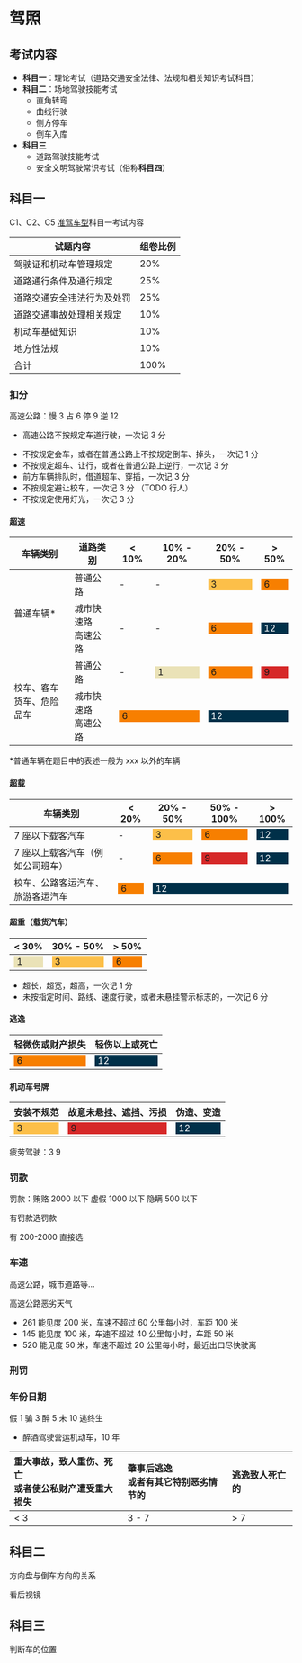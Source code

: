 # 驾照

<style>
    span.l1 {
        display: block;
        padding-left: 5px;
        padding-bottom: 1px;
        background: #EAE2B7;
    }
    span.l2 {
        display: block;
        padding-left: 5px;
        padding-bottom: 1px;
        background: #FCBF49 40%;
    }
    span.l3 {
        display: block;
        padding-left: 5px;
        padding-bottom: 1px;
        background: #F77F00 40%;
    }
    span.l4 {
        display: block;
        padding-left: 5px;
        padding-bottom: 1px;
        background: #D62828 40%;
    }
    span.l5 {
        display: block;
        padding-left: 5px;
        padding-bottom: 1px;
        background: #003049 40%;
        color: white;
        /* background: linear-gradient(to top, #003049 40%, transparent 40%); */
    }
</style>

## 考试内容

- **科目一**：理论考试（道路交通安全法律、法规和相关知识考试科目）
- **科目二**：场地驾驶技能考试
  - 直角转弯
  - 曲线行驶
  - 侧方停车
  - 倒车入库
- **科目三**
  - 道路驾驶技能考试
  - 安全文明驾驶常识考试（俗称**科目四**）

## 科目一

C1、C2、C5 [准驾车型](https://zh.wikipedia.org/zh-cn/%E4%B8%AD%E8%8F%AF%E4%BA%BA%E6%B0%91%E5%85%B1%E5%92%8C%E5%9C%8B%E6%A9%9F%E5%8B%95%E8%BB%8A%E9%A7%95%E9%A7%9B%E8%AD%89#%E5%87%86%E9%A9%BE%E8%BD%A6%E5%9E%8B)科目一考试内容

| 试题内容                   | 组卷比例 |
| -------------------------- | -------- |
| 驾驶证和机动车管理规定     | 20%      |
| 道路通行条件及通行规定     | 25%      |
| 道路交通安全违法行为及处罚 | 25%      |
| 道路交通事故处理相关规定   | 10%      |
| 机动车基础知识             | 10%      |
| 地方性法规                 | 10%      |
| 合计                       | 100%     |

### 扣分

高速公路：慢 3 占 6 停 9 逆 12

- 高速公路不按规定车道行驶，一次记 3 分

<!--  -->

- 不按规定会车，或者在普通公路上不按规定倒车、掉头，一次记 1 分
- 不按规定超车、让行，或者在普通公路上逆行，一次记 3 分
- 前方车辆排队时，借道超车、穿插，一次记 3 分
- 不按规定避让校车，一次记 3 分 （TODO 行人）
- 不按规定使用灯光，一次记 3 分

#### 超速

<table>
    <thead>
        <tr>
            <th>车辆类别</th>
            <th>道路类别</th>
            <th>&lt; 10%</th>
            <th>10% - 20%</th>
            <th>20% - 50%</th>
            <th>&gt; 50%</th>
        </tr>
    </thead>
    <tbody>
        <tr>
            <td rowspan="2">普通车辆*</td>
            <td>普通公路</td>
            <td>-</td>
            <td>-</td>
            <td><span class="l2">3</span></td>
            <td><span class="l3">6</span></td>
        </tr>
        <tr>
            <td>城市快速路<br>高速公路</td>
            <td>-</td>
            <td>-</td>
            <td><span class="l3">6</span></td>
            <td><span class="l5">12</span></td>
        </tr>
        <tr>
            <td rowspan="2">校车、客车<br>货车、危险品车</td>
            <td>普通公路</td>
            <td>-</td>
            <td><span class="l1">1</span></td>
            <td><span class="l3">6</span></td>
            <td><span class="l4">9</span></td>
        </tr>
        <tr>
            <td>城市快速路<br>高速公路</td>
            <td colspan="2"><span class="l3">6</span></td>
            <td colspan="2"><span class="l5">12</span></td>
        </tr>
    </tbody>
</table>

\*普通车辆在题目中的表述一般为 xxx 以外的车辆

#### 超载

<table>
    <thead>
        <tr>
            <th>车辆类别</th>
            <th>&lt; 20%</th>
            <th>20% - 50%</th>
            <th>50% - 100%</th>
            <th>&gt; 100%</th>
        </tr>
    </thead>
    <tbody>
        <tr>
            <td>7 座以下载客汽车</td>
            <td>-</td>
            <td><span class="l2">3</span></td>
            <td><span class="l3">6</span></td>
            <td><span class="l5">12</span></td>
        </tr>
        <tr>
            <td>7 座以上载客汽车（例如公司班车）</td>
            <td>-</td>
            <td><span class="l3">6</span></td>
            <td><span class="l4">9</span></td>
            <td><span class="l5">12</span></td>
        </tr>
        <tr>
            <td>校车、公路客运汽车、旅游客运汽车</td>
            <td><span class="l3">6</span></td>
            <td colspan="3"><span class="l5">12</span></td>
        </tr>
    </tbody>
</table>

#### 超重（载货汽车）

| < 30%                     | 30% - 50%                 | > 50%                     |
| ------------------------- | ------------------------- | ------------------------- |
| <span class="l1">1</span> | <span class="l2">3</span> | <span class="l3">6</span> |

- 超长，超宽，超高，一次记 1 分
- 未按指定时间、路线、速度行驶，或者未悬挂警示标志的，一次记 6 分

#### 逃逸

| 轻微伤或财产损失          | 轻伤以上或死亡             |
| ------------------------- | -------------------------- |
| <span class="l3">6</span> | <span class="l5">12</span> |

#### 机动车号牌

| 安装不规范                | 故意未悬挂、遮挡、污损    | 伪造、变造                 |
| ------------------------- | ------------------------- | -------------------------- |
| <span class="l2">3</span> | <span class="l4">9</span> | <span class="l5">12</span> |

疲劳驾驶：3 9

### 罚款

罚款：贿赂 2000 以下 虚假 1000 以下 隐瞒 500 以下

有罚款选罚款

有 200-2000 直接选

### 车速

高速公路，城市道路等...

高速公路恶劣天气

- 261 能见度 200 米，车速不超过 60 公里每小时，车距 100 米
- 145 能见度 100 米，车速不超过 40 公里每小时，车距 50 米
- 520 能见度 50 米，车速不超过 20 公里每小时，最近出口尽快驶离

### 刑罚

### 年份日期

假 1 骗 3 醉 5 未 10 逃终生

- 醉酒驾驶营运机动车，10 年

<table>
    <thead>
        <tr style="text-align: left">
            <th>重大事故，致人重伤、死亡<br>或者使公私财产遭受重大损失</th>
            <th>肇事后逃逸<br>或者有其它特别恶劣情节的</th>
            <th>逃逸致人死亡的</th>
        </tr>
    </thead>
    <tbody>
        <tr>
            <td>&lt; 3</td>
            <td>3 - 7</td>
            <td>&gt; 7</td>
        </tr>
    </tbody>
</table>

## 科目二

方向盘与倒车方向的关系

看后视镜

## 科目三

判断车的位置
